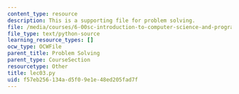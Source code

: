 ```yaml
---
content_type: resource
description: This is a supporting file for problem solving.
file: /media/courses/6-00sc-introduction-to-computer-science-and-programming-spring-2011/f57eb256134ad5f09e1e48ed205fad7f_lec03.py
file_type: text/python-source
learning_resource_types: []
ocw_type: OCWFile
parent_title: Problem Solving
parent_type: CourseSection
resourcetype: Other
title: lec03.py
uid: f57eb256-134a-d5f0-9e1e-48ed205fad7f
---
```

